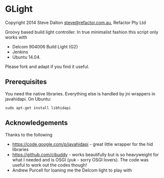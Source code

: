GLight
======

Copyright 2014 Steve Dalton <steve@refactor.com.au>, Refactor Pty Ltd

Groovy based build light controller. In true minimalist fashion this script only works with

* Delcom 904006 Build Light (G2)
* Jenkins
* Ubuntu 14.04. 

Please fork and adapt if you find it useful.

Prerequisites
-------------

You need the native libraries. Everything else is handled by jni wrappers in javahidapi. On Ubuntu:

	sudo apt-get install libhidapi

Acknowledgements
----------------

Thanks to the following

* https://code.google.com/p/javahidapi - great little wrapper for the hid libraries
* https://github.com/cibuddy - works beautifully but is so heavyweight for what I needed and is OSGI (yuk - sorry OSGI lovers). The code was useful to work out the codes though!
* Andrew Purcell for loaning me the Delcom light to play with
